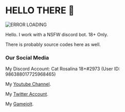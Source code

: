 # HELLO THERE 👋

![ERROR LOADING](https://images-ext-1.discordapp.net/external/1YqArFSLkMHSFx9HvCGDIBF6YXQmUkWoF7OFW9Imjwo/%3Fsize%3D1024/https/cdn.discordapp.com/avatars/986388017725968465/7929808d1d9ba5b27633a8402c6b147c.webp)

Hello. I work with a NSFW discord bot. 18+ Only.

There is probably source codes here as well.

### Our Social Media

My Discord Account: Cat Rosalina 18+#2973 (User ID: 986388017725968465)

My [Youtube Channel](https://www.youtube.com/channel/UCJqiNnW8BIyO_Z6tf4xCKOQ).

My [Twitter Account](https://twitter.com/18CatRosalina).

My [Gamejolt](https://gamejolt.com/@CatR0salina18).